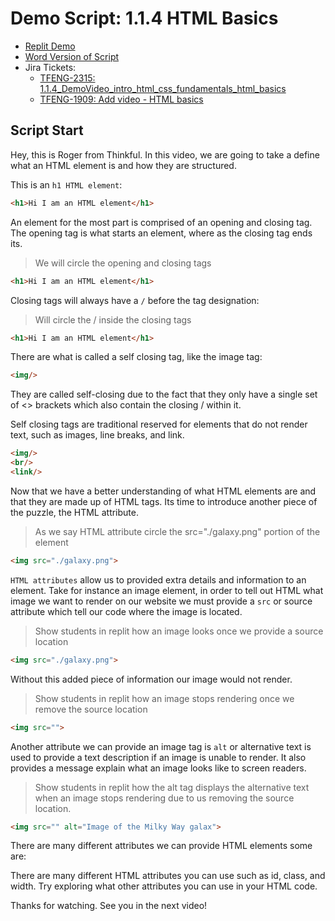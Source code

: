# Demo Script: 1.1.4 HTML Basics
* [Replit Demo](https://replit.com/@mrrocampbell/114-html-basics#index.html)
* [Word Version of Script](https://chegg-my.sharepoint.com/:w:/p/rocampbell/Ef_MHRAcm79Op_f2lCuv1kgBET7hCkh6xHrAfoUXEbMGWg?e=uZAbVI)
* Jira Tickets:
  * [TFENG-2315: 1.1.4_DemoVideo_intro_html_css_fundamentals_html_basics](https://chegg.atlassian.net/browse/TFENG-2315)
  * [TFENG-1909: Add video - HTML basics](https://chegg.atlassian.net/browse/TFENG-1909)


## Script Start
Hey, this is Roger from Thinkful. In this video, we are going to take a define what an HTML element is and how they are structured.

This is an `h1 HTML element`:
```html
<h1>Hi I am an HTML element</h1>
```

An element for the most part is comprised of an opening and closing tag. The opening tag is what starts an element, where as the closing tag ends its.
> We will circle the opening and closing tags
```html
<h1>Hi I am an HTML element</h1>
```
Closing tags will always have a `/` before the tag designation:
> Will circle the / inside the closing tags
```html
<h1>Hi I am an HTML element</h1>
```

There are what is called a self closing tag, like the image tag:
```html
<img/>
```
They are called self-closing due to the fact that they only have a single set of <> brackets which also contain the closing / within it.

Self closing tags are traditional reserved for elements that do not render text, such as images, line breaks, and link.
```html
<img/>
<br/>
<link/>
```

Now that we have a better understanding of what HTML elements are and that they are made up of HTML tags. Its time to introduce another piece of the puzzle, the HTML attribute.

> As we say HTML attribute circle the src="./galaxy.png" portion of the element
```html
<img src="./galaxy.png">
```

`HTML attributes` allow us to provided extra details and information to an element. Take for instance an image element, in order to tell out HTML what image we want to render on our website we must provide a `src` or source attribute which tell our code where the image is located.

> Show students in replit how an image looks once we provide a source location
```html
<img src="./galaxy.png">
```

Without this added piece of information our image would not render.

> Show students in replit how an image stops rendering once we remove the source location

```html
<img src="">
```

Another attribute we can provide an image tag is `alt` or alternative text is used to provide a text description if an image is unable to render. It also provides a message explain what an image looks like to screen readers.

> Show students in replit how the alt tag displays the alternative text when an image stops rendering due to us removing the source location.

```html
<img src="" alt="Image of the Milky Way galax">
```

There are many different attributes we can provide HTML elements some are:

There are many different HTML attributes you can use such as id, class, and width. Try exploring what other attributes you can use in your HTML code.

Thanks for watching. See you in the next video!